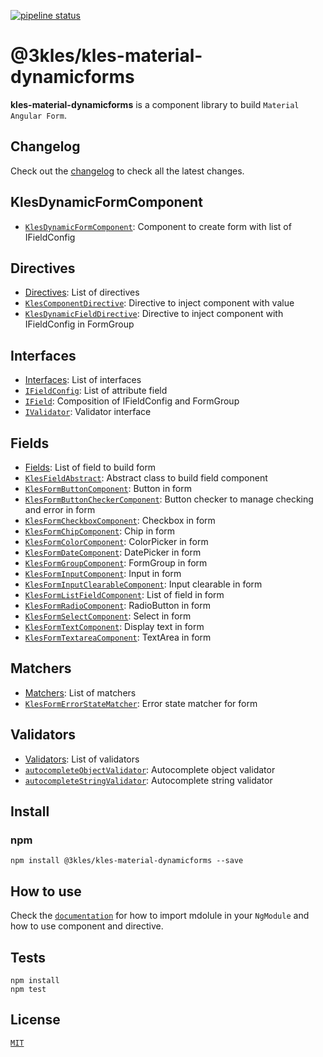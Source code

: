[![pipeline status](http://gitlab.3kles.local/angular/klesmaterialdynamicforms/badges/master/pipeline.svg)](http://gitlab.3kles.local/angular/klesmaterialdynamicforms/-/commits/master)

# @3kles/kles-material-dynamicforms

**kles-material-dynamicforms** is a component library to build `Material Angular Form`.

## Changelog

Check out the [changelog](./CHANGELOG.md) to check all the latest changes.

## KlesDynamicFormComponent
- [`KlesDynamicFormComponent`](docs/readme.md#KlesDynamicFormComponent): Component to create form with list of IFieldConfig

## Directives
- [Directives](./docs/directives.md): List of directives
- [`KlesComponentDirective`](./docs/directives.md#KlesComponentDirective): Directive to inject component with value
- [`KlesDynamicFieldDirective`](./docs/directives.md#KlesDynamicFieldDirective): Directive to inject component with IFieldConfig in FormGroup


## Interfaces
- [Interfaces](./docs/interfaces.md): List of interfaces
- [`IFieldConfig`](./docs/interfaces.md#ifieldconfig): List of attribute field
- [`IField`](./docs/interfaces.md#ifield): Composition of IFieldConfig and FormGroup
- [`IValidator`](./docs/interfaces.md#ivalidator): Validator interface

## Fields
- [Fields](./docs/fields.md): List of field to build form
- [`KlesFieldAbstract`](./docs/fields.md#KlesFieldAbstract): Abstract class to build field component
- [`KlesFormButtonComponent`](./docs/fields.md#KlesFormButtonComponent): Button in form
- [`KlesFormButtonCheckerComponent`](./docs/fields.md#KlesFormButtonCheckerComponent): Button checker to manage checking and error in form
- [`KlesFormCheckboxComponent`](./docs/fields.md#KlesFormCheckboxComponent): Checkbox in form
- [`KlesFormChipComponent`](./docs/fields.md#KlesFormChipComponent): Chip in form
- [`KlesFormColorComponent`](./docs/fields.md#KlesFormColorComponent): ColorPicker in form
- [`KlesFormDateComponent`](./docs/fields.md#KlesFormDateComponent): DatePicker in form
- [`KlesFormGroupComponent`](./docs/fields.md#KlesFormGroupComponent): FormGroup in form
- [`KlesFormInputComponent`](./docs/fields.md#KlesFormInputComponent): Input in form
- [`KlesFormInputClearableComponent`](./docs/fields.md#KlesFormInputClearableComponent): Input clearable in form
- [`KlesFormListFieldComponent`](./docs/fields.md#KlesFormListFieldComponent): List of field in form
- [`KlesFormRadioComponent`](./docs/fields.md#KlesFormRadioComponent): RadioButton in form
- [`KlesFormSelectComponent`](./docs/fields.md#KlesFormSelectComponent): Select in form
- [`KlesFormTextComponent`](./docs/fields.md#KlesFormTextComponent): Display text in form
- [`KlesFormTextareaComponent`](./docs/fields.md#KlesFormTextareaComponent): TextArea in form

## Matchers
- [Matchers](./docs/matchers.md): List of matchers
- [`KlesFormErrorStateMatcher`](./docs/matchers.md#KlesFormErrorStateMatcher): Error state matcher for form

## Validators
- [Validators](./docs/validators.md): List of validators
- [`autocompleteObjectValidator`](./docs/validators.md#autocompleteObjectValidator): Autocomplete object validator
- [`autocompleteStringValidator`](./docs/validators.md#autocompleteStringValidator): Autocomplete string validator
## Install

### npm

```
npm install @3kles/kles-material-dynamicforms --save
```

## How to use

Check the [`documentation`](./docs) for how to import mdolule in your `NgModule` and how to use component and directive.

## Tests

```
npm install
npm test
```
## License

[`MIT`](./LICENSE.md)

